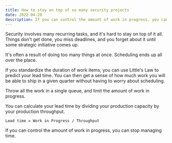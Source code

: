 ```yaml
---
title: How to stay on top of so many security projects 
date: 2022-04-28
description: If you can control the amount of work in progress, you can stop managing time.
---
```


Security involves many recurring tasks, and it's hard to stay on top of it all. Things don't get done, you miss deadlines, and you forget about it until some strategic initiative comes up. 

It's often a result of doing too many things at once. Scheduling ends up all over the place.

If you standardize the duration of work items, you can use Little's Law to predict your lead time. You can then get a sense of how much work you will be able to ship in a given quarter without having to worry about scheduling.

Throw all the work in a single queue, and limit the amount of work in progress.

You can calculate your lead time by dividing your production capacity by your production throughput.

`Lead time = Work in Progress / Throughput`

If you can control the amount of work in progress, you can stop managing time.
